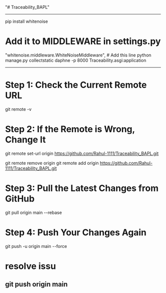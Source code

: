 "# Traceability_BAPL" 

---------------------------------------------------------------------------------------------------------------------------------------------------

pip install whitenoise
# Add it to MIDDLEWARE in settings.py
"whitenoise.middleware.WhiteNoiseMiddleware",  # Add this line
python manage.py collectstatic
daphne -p 8000 Traceability.asgi:application

---------------------------------------------------------------------------------------------------------------------------------------------------
# Step 1: Check the Current Remote URL
git remote -v

# Step 2: If the Remote is Wrong, Change It
git remote set-url origin https://github.com/Rahul-1111/Traceability_BAPL.git

git remote remove origin
git remote add origin https://github.com/Rahul-1111/Traceability_BAPL.git

# Step 3: Pull the Latest Changes from GitHub
git pull origin main --rebase

# Step 4: Push Your Changes Again
git push -u origin main --force 

# resolve issu
git push origin main
---------------------------------------------------------------------------------------------------------------------------------------------------